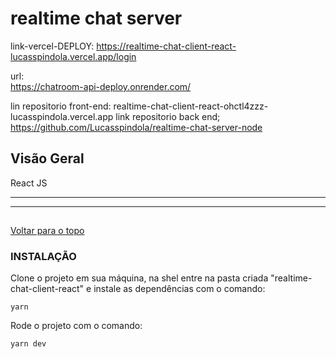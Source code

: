 # realtime chat server

link-vercel-DEPLOY:
https://realtime-chat-client-react-lucasspindola.vercel.app/login

url:  
https://chatroom-api-deploy.onrender.com/

lin repositorio front-end:
realtime-chat-client-react-ohctl4zzz-lucasspindola.vercel.app
link repositorio back end;
https://github.com/Lucasspindola/realtime-chat-server-node

## Visão Geral

React JS

---

---

##

[ Voltar para o topo ](#tabela-de-conteúdos)

### INSTALAÇÃO

Clone o projeto em sua máquina, na shel entre na pasta criada "realtime-chat-client-react" e instale as dependências com o comando:

```
yarn

```

Rode o projeto com o comando:

```
yarn dev

```


